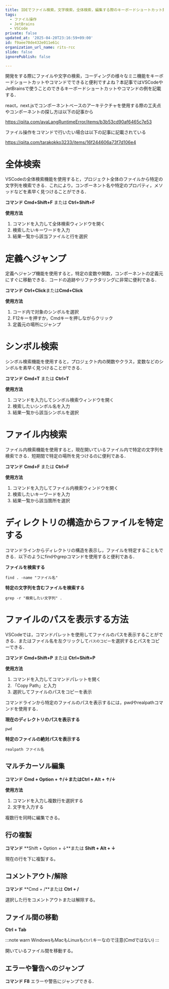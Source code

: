 ```yaml
---
title: IDEでファイル検索，文字検索，全体検索，編集する際のキーボードショートカット集
tags:
  - ファイル操作
  - JetBrains
  - VSCode
private: false
updated_at: '2025-04-20T23:16:59+09:00'
id: f9aee70de432e011e61c
organization_url_name: rits-rcc
slide: false
ignorePublish: false

---
```

開発をする際にファイルや文字の検索，コーディングの様々なミニ機能をキーボードショートカットやコマンドでできると便利ですよね？本記事ではVSCodeやJetBrainsで使うことのできるキーボードショートカットやコマンドの例を記載する．


react，next.jsでコンポーネントベースのアーキテクチャを使用する際の工夫点やコンポーネントの探し方は以下の記事から

https://qiita.com/avaLangRuntimeError/items/b3b53cd90af6465c7e53

ファイル操作をコマンドで行いたい場合は以下の記事に記載されている

https://qiita.com/tarakokko3233/items/16f244606a73f7d106e4

# 全体検索
VSCodeの全体検索機能を使用すると，プロジェクト全体のファイルから特定の文字列を検索できる．これにより，コンポーネント名や特定のプロパティ，メソッドなどを素早く見つけることができる．


**コマンド**
**Cmd+Shift+F** または **Ctrl+Shift+F**

**使用方法**
1. コマンドを入力して全体検索ウィンドウを開く
2. 検索したいキーワードを入力
3. 結果一覧から該当ファイルと行を選択

# 定義へジャンプ
定義へジャンプ機能を使用すると，特定の変数や関数，コンポーネントの定義元にすぐに移動できる．コードの追跡やリファクタリングに非常に便利である．


**コマンド**
**Ctrl+Click**または**Cmd+Click**

**使用方法**
1. コード内で対象のシンボルを選択
2. F12キーを押すか，Cmdキーを押しながらクリック
3. 定義元の場所にジャンプ

# シンボル検索
シンボル検索機能を使用すると，プロジェクト内の関数やクラス，変数などのシンボルを素早く見つけることができる．


**コマンド**
**Cmd+T** または **Ctrl+T**

**使用方法**
1. コマンドを入力してシンボル検索ウィンドウを開く
2. 検索したいシンボル名を入力
3. 結果一覧から該当シンボルを選択


# ファイル内検索
ファイル内検索機能を使用すると，現在開いているファイル内で特定の文字列を検索できる．短期間で特定の場所を見つけるのに便利である．


**コマンド**
**Cmd+F** または **Ctrl+F**

**使用方法**
1. コマンドを入力してファイル内検索ウィンドウを開く
2. 検索したいキーワードを入力
3. 結果一覧から該当箇所を選択


# ディレクトリの構造からファイルを特定する
コマンドラインからディレクトリの構造を表示し，ファイルを特定することもできる．以下のようにfindやgrepコマンドを使用すると便利である．

**ファイルを検索する**
```
find . -name "ファイル名"
```

**特定の文字列を含むファイルを検索する**
```
grep -r "検索したい文字列" .
```

# ファイルのパスを表示する方法
VSCodeでは，コマンドパレットを使用してファイルのパスを表示することができる．またはファイル名を左クリックして`パスのコピー`を選択するとパスをコピーできる．


**コマンド**
**Cmd+Shift+P** または **Ctrl+Shift+P**

**使用方法**
1. コマンドを入力してコマンドパレットを開く
2. 「Copy Path」と入力
3. 選択してファイルのパスをコピーを表示


コマンドラインから特定のファイルのパスを表示するには，pwdやrealpathコマンドを使用する．

**現在のディレクトリのパスを表示する**
```
pwd
```
**特定のファイルの絶対パスを表示する**
```
realpath ファイル名
```

## マルチカーソル編集
**コマンド**
**Cmd + Option + ↑/↓**または**Ctrl + Alt + ↑/↓**


**使用方法**
1. コマンドを入力し複数行を選択する
2. 文字を入力する

複数行を同時に編集できる。

## 行の複製
**コマンド**
**Shift + Option + ↓**または **Shift + Alt + ↓**

現在の行を下に複製する。

## コメントアウト/解除
**コマンド**
**Cmd + /**または **Ctrl + /**

選択した行をコメントアウトまたは解除する。

## ファイル間の移動
**Ctrl + Tab**

:::note warn
 WindowsもMacもLinuxも`Ctrl`キーなので注意(Cmdではない)
:::



開いているファイル間を移動する。

## エラーや警告へのジャンプ
**コマンド**
**F8**
エラーや警告にジャンプできる．
